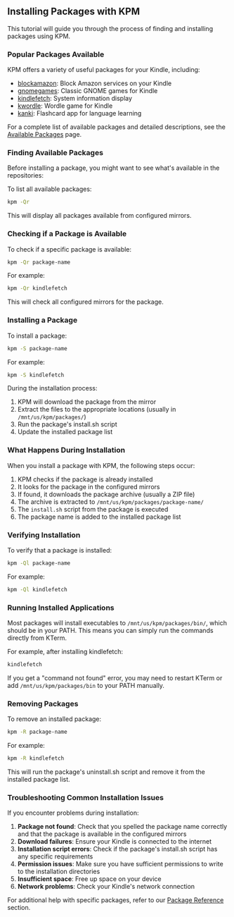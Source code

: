 ## Installing Packages with KPM

This tutorial will guide you through the process of finding and installing packages using KPM.

### Popular Packages Available

KPM offers a variety of useful packages for your Kindle, including:

- [blockamazon](/packages/blockamazon): Block Amazon services on your Kindle
- [gnomegames](/packages/gnomegames): Classic GNOME games for Kindle
- [kindlefetch](/packages/kindlefetch): System information display
- [kwordle](/packages/kwordle): Wordle game for Kindle
- [kanki](/packages/kanki): Flashcard app for language learning

For a complete list of available packages and detailed descriptions, see the [Available Packages](/packages) page.

### Finding Available Packages

Before installing a package, you might want to see what's available in the repositories:

To list all available packages:

```bash
kpm -Qr
```

This will display all packages available from configured mirrors.

### Checking if a Package is Available

To check if a specific package is available:

```bash
kpm -Qr package-name
```

For example:

```bash
kpm -Qr kindlefetch
```

This will check all configured mirrors for the package.

### Installing a Package

To install a package:

```bash
kpm -S package-name
```

For example:

```bash
kpm -S kindlefetch
```

During the installation process:
1. KPM will download the package from the mirror
2. Extract the files to the appropriate locations (usually in `/mnt/us/kpm/packages/`)
3. Run the package's install.sh script
4. Update the installed package list

### What Happens During Installation

When you install a package with KPM, the following steps occur:

1. KPM checks if the package is already installed
2. It looks for the package in the configured mirrors
3. If found, it downloads the package archive (usually a ZIP file)
4. The archive is extracted to `/mnt/us/kpm/packages/package-name/`
5. The `install.sh` script from the package is executed
6. The package name is added to the installed package list

### Verifying Installation

To verify that a package is installed:

```bash
kpm -Ql package-name
```

For example:

```bash
kpm -Ql kindlefetch
```

### Running Installed Applications

Most packages will install executables to `/mnt/us/kpm/packages/bin/`, which should be in your PATH. This means you can simply run the commands directly from KTerm.

For example, after installing kindlefetch:

```bash
kindlefetch
```

If you get a "command not found" error, you may need to restart KTerm or add `/mnt/us/kpm/packages/bin` to your PATH manually.

### Removing Packages

To remove an installed package:

```bash
kpm -R package-name
```

For example:

```bash
kpm -R kindlefetch
```

This will run the package's uninstall.sh script and remove it from the installed package list.

### Troubleshooting Common Installation Issues

If you encounter problems during installation:

1. **Package not found**: Check that you spelled the package name correctly and that the package is available in the configured mirrors
2. **Download failures**: Ensure your Kindle is connected to the internet
3. **Installation script errors**: Check if the package's install.sh script has any specific requirements
4. **Permission issues**: Make sure you have sufficient permissions to write to the installation directories
3. **Insufficient space**: Free up space on your device
4. **Network problems**: Check your Kindle's network connection

For additional help with specific packages, refer to our [Package Reference](/packages) section.
